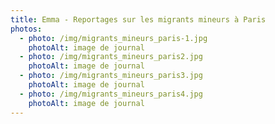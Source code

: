 ```yaml
---
title: Emma - Reportages sur les migrants mineurs à Paris
photos:
  - photo: /img/migrants_mineurs_paris-1.jpg
    photoAlt: image de journal
  - photo: /img/migrants_mineurs_paris2.jpg
    photoAlt: image de journal
  - photo: /img/migrants_mineurs_paris3.jpg
    photoAlt: image de journal
  - photo: /img/migrants_mineurs_paris4.jpg
    photoAlt: image de journal
---
```

